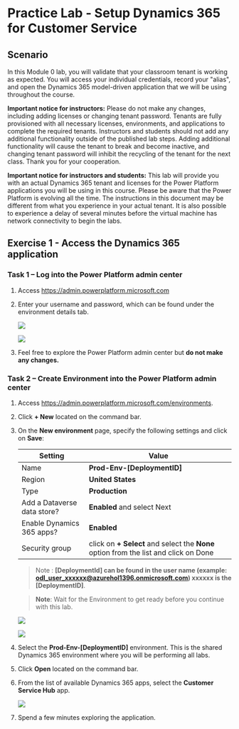# Practice Lab - Setup Dynamics 365 for Customer Service

## Scenario

In this Module 0 lab, you will validate that your classroom tenant is working as expected. You will access your individual credentials, record your "alias", and open the Dynamics 365 model-driven application that we will be using throughout the course.

**Important notice for instructors:** Please do not make any changes, including adding licenses or changing tenant password. Tenants are fully provisioned with all necessary licenses, environments, and applications to complete the required tenants. Instructors and students should not add any additional functionality outside of the published lab steps. Adding additional functionality will cause the tenant to break and become inactive, and changing tenant password will inhibit the recycling of the tenant for the next class. Thank you for your cooperation.

**Important notice for instructors and students:** This lab will provide you with an actual Dynamics 365 tenant and licenses for the Power Platform applications you will be using in this course. Please be aware that the Power Platform is evolving all the time. The instructions in this document may be different from what you experience in your actual tenant. It is also possible to experience a delay of several minutes before the virtual machine has network connectivity to begin the labs.

## Exercise 1 - Access the Dynamics 365 application

### Task 1 – Log into the Power Platform admin center

1. Access <https://admin.powerplatform.microsoft.com> 

1. Enter your username and password, which can be found under the environment details tab.

    ![](../images/azure-login.png)
    
    ![](../images/azure-login-password.png)

3. Feel free to explore the Power Platform admin center but **do not make any changes.**

### Task 2 – Create Environment into the Power Platform admin center

1. Access <https://admin.powerplatform.microsoft.com/environments>.

2. Click **+ New** located on the command bar.

3. On the **New environment** page, specify the following settings and click on **Save**:

   |Setting|Value|
   |---|---|
   |Name|**Prod-Env-[DeploymentID]**|
   |Region|**United States**|
   |Type|**Production**|
   |Add a Dataverse data store?|**Enabled** and select Next|
   |Enable Dynamics 365 apps?|**Enabled**|
   |Security group|click on **+ Select** and select the **None** option from the list and click on Done|
   
   >Note : **[DeploymentId] can be found in the user name (example: odl_user_xxxxxx@azurehol1396.onmicrosoft.com) **xxxxxx** is the [DeploymentID]**.
   
   >**Note**: Wait for the Environment to get ready before you continue with this lab.

   ![](../images/prod-name.png)
   
   ![](../images/dataverse.png)

2. Select the **Prod-Env-[DeploymentID]** environment. This is the shared Dynamics 365 environment where you will be performing all labs.

3. Click **Open** located on the command bar.

4. From the list of available Dynamics 365 apps, select the **Customer Service Hub** app.

   ![](../images/service-hub-app.png)

5. Spend a few minutes exploring the application.
